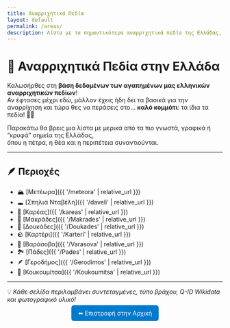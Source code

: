 ```yaml
---
title: Αναρριχητικά Πεδία
layout: default
permalink: /areas/
description: Λίστα με τα σημαντικότερα αναρριχητικά πεδία της Ελλάδας, συνδεδεμένα με Wikidata.
---
```


# 🧭 Αναρριχητικά Πεδία στην Ελλάδα

Καλωσήρθες στη **βάση δεδομένων των αγαπημένων μας ελληνικών αναρριχητικών πεδίων**!  
Αν έφτασες μέχρι εδώ, μάλλον έχεις ήδη δει τα βασικά για την αναρρίχηση και τώρα θες να περάσεις στο… **καλό κομμάτι**: τα ίδια τα πεδία! 🧗‍♀️  

Παρακάτω θα βρεις μια λίστα με μερικά από τα πιο γνωστά, γραφικά ή “κρυφά” σημεία της Ελλάδας,  
όπου η πέτρα, η θέα και η περιπέτεια συναντιούνται.  

---

## 🪶 Περιοχές

- 🏔️ [Μετέωρα]({{ '/meteora' | relative_url }})  
- 🕳️ [Σπηλιά Νταβέλη]({{ '/daveli' | relative_url }})  
- 🌳 [Καρέας]({{ '/kareas' | relative_url }})  
- 🌅 [Μακράδες]({{ '/Makrades' | relative_url }})  
- 🌿 [Δουκάδες]({{ '/Doukades' | relative_url }})  
- 🪨 [Καρτέρι]({{ '/Karteri' | relative_url }})  
- 🧭 [Βαράσοβα]({{ '/Varasova' | relative_url }})  
- 🏞️ [Πάδες]({{ '/Pades' | relative_url }})  
- 🪶 [Γεροδήμος]({{ '/Gerodimos' | relative_url }})  
- 🌊 [Κουκουμίτσα]({{ '/Koukoumitsa' | relative_url }})

---

💡 *Κάθε σελίδα περιλαμβάνει συντεταγμένες, τύπο βράχου, Q-ID Wikidata και φωτογραφικό υλικό!*  

<p align="center">
  <a href="{{ '/' | relative_url }}" style="background:#007acc;color:#fff;padding:10px 16px;border-radius:6px;text-decoration:none;">⬅️ Επιστροφή στην Αρχική</a>
</p>

